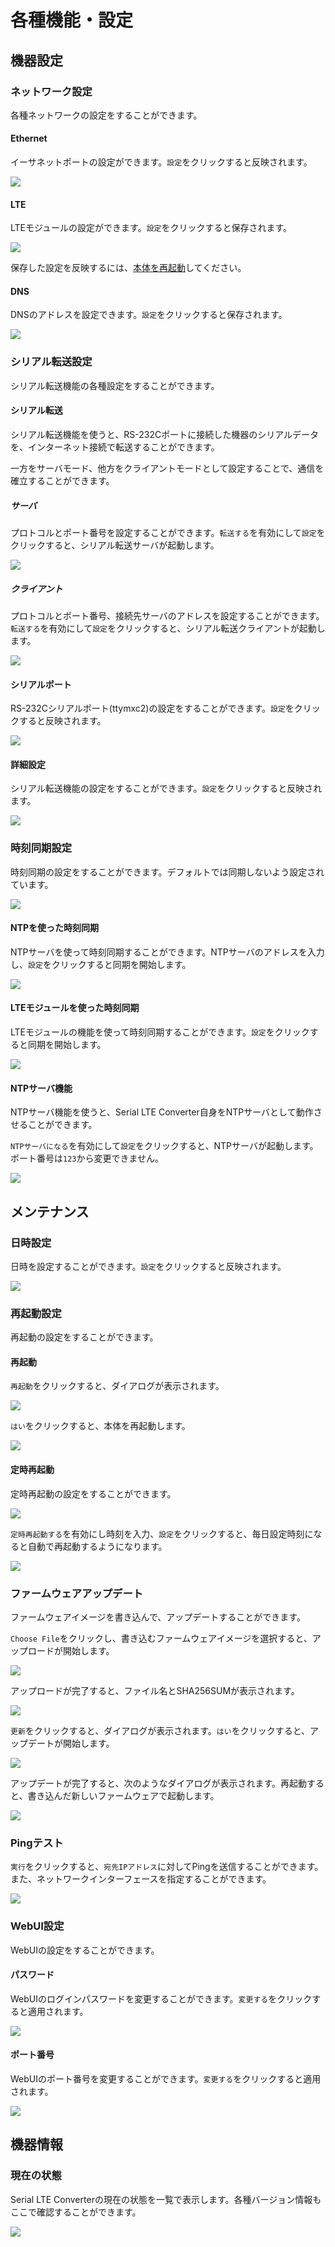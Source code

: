 # 各種機能・設定

## 機器設定

### ネットワーク設定

各種ネットワークの設定をすることができます。

#### Ethernet

イーサネットポートの設定ができます。``設定``をクリックすると反映されます。

![](img/03_network_ethernet.png)

#### LTE

LTEモジュールの設定ができます。``設定``をクリックすると保存されます。

![](img/03_network_lte.png)

保存した設定を反映するには、[本体を再起動](#_14)してください。

#### DNS

DNSのアドレスを設定できます。``設定``をクリックすると保存されます。

![](img/03_network_dns.png)

### シリアル転送設定

シリアル転送機能の各種設定をすることができます。

#### シリアル転送

シリアル転送機能を使うと、RS-232Cポートに接続した機器のシリアルデータを、インターネット接続で転送することができます。

一方をサーバモード、他方をクライアントモードとして設定することで、通信を確立することができます。

##### サーバ

プロトコルとポート番号を設定することができます。``転送する``を有効にして``設定``をクリックすると、シリアル転送サーバが起動します。

![](img/03_serial_transport_server.png)

##### クライアント

プロトコルとポート番号、接続先サーバのアドレスを設定することができます。``転送する``を有効にして``設定``をクリックすると、シリアル転送クライアントが起動します。

![](img/03_serial_transport_client.png)

#### シリアルポート

RS-232Cシリアルポート(ttymxc2)の設定をすることができます。``設定``をクリックすると反映されます。


![](img/03_serial_serialport.png)

#### 詳細設定

シリアル転送機能の設定をすることができます。``設定``をクリックすると反映されます。

![](img/03_serial_advanced.png)

### 時刻同期設定

時刻同期の設定をすることができます。デフォルトでは同期しないよう設定されています。

![](img/03_timesync_none.png)

#### NTPを使った時刻同期

NTPサーバを使って時刻同期することができます。NTPサーバのアドレスを入力し、``設定``をクリックすると同期を開始します。

![](img/03_timesync_ntp.png)

#### LTEモジュールを使った時刻同期

LTEモジュールの機能を使って時刻同期することができます。``設定``をクリックすると同期を開始します。

![](img/03_timesync_lte.png)

#### NTPサーバ機能

NTPサーバ機能を使うと、Serial LTE Converter自身をNTPサーバとして動作させることができます。

``NTPサーバになる``を有効にして``設定``をクリックすると、NTPサーバが起動します。ポート番号は``123``から変更できません。

![](img/03_timesync_ntpserver_enable.png)

## メンテナンス

### 日時設定

日時を設定することができます。``設定``をクリックすると反映されます。

![](img/03_date.png)

### 再起動設定

再起動の設定をすることができます。

#### 再起動

``再起動``をクリックすると、ダイアログが表示されます。

![](img/03_reboot.png)

``はい``をクリックすると、本体を再起動します。

![](img/03_reboot_dialog.png)

#### 定時再起動

定時再起動の設定をすることができます。

![](img/03_reboot_setting.png)

``定時再起動する``を有効にし時刻を入力、``設定``をクリックすると、毎日設定時刻になると自動で再起動するようになります。

![](img/03_reboot_setting_time.png)

### ファームウェアアップデート

ファームウェアイメージを書き込んで、アップデートすることができます。

``Choose File``をクリックし、書き込むファームウェアイメージを選択すると、アップロードが開始します。

![](img/03_update.png)

アップロードが完了すると、ファイル名とSHA256SUMが表示されます。

![](img/03_update_uploaded.png)

``更新``をクリックすると、ダイアログが表示されます。``はい``をクリックすると、アップデートが開始します。

![](img/03_update_dialog.png)

アップデートが完了すると、次のようなダイアログが表示されます。再起動すると、書き込んだ新しいファームウェアで起動します。

![](img/03_update_updated.png)

### Pingテスト

``実行``をクリックすると、``宛先IPアドレス``に対してPingを送信することができます。また、ネットワークインターフェースを指定することができます。

![](img/03_ping.png)

### WebUI設定

WebUIの設定をすることができます。

#### パスワード

WebUIのログインパスワードを変更することができます。``変更する``をクリックすると適用されます。

![](img/03_webui_password.png)

#### ポート番号

WebUIのポート番号を変更することができます。``変更する``をクリックすると適用されます。

![](img/03_webui_port.png)

## 機器情報

### 現在の状態

Serial LTE Converterの現在の状態を一覧で表示します。各種バージョン情報もここで確認することができます。

![](img/03_info.png)
